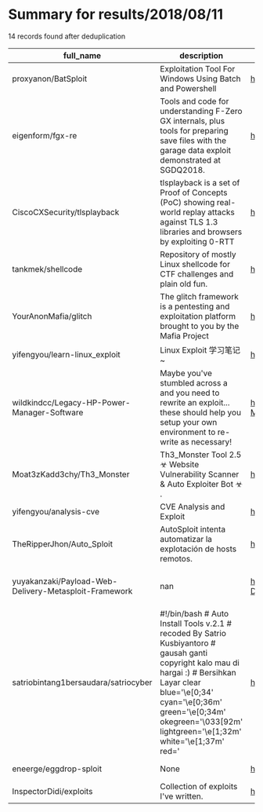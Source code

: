 
# Summary for results/2018/08/11
    
14 records found after deduplication

| full_name | description | html_url | matched_list | matched_count | pushed_at | size | stargazers_count | language | forks_count |
|-------------------------------------------------------|------------------------------------------------------------------------------------------------------------------------------------------------------------------------------------------------------------------------------------------------------------------|--------------------------------------------------------------------------|---------------------------------------------|-----------------|---------------------------|--------|--------------------|------------|---------------|
| proxyanon/BatSploit | Exploitation Tool For Windows Using Batch and Powershell | https://github.com/proxyanon/BatSploit | ['exploit', 'sploit'] | 2 | 2018-08-11 17:33:33+00:00 | 80 | 16 | Python | 13 |
| eigenform/fgx-re | Tools and code for understanding F-Zero GX internals, plus tools for preparing save files with the garage data exploit demonstrated at SGDQ2018. | https://github.com/eigenform/fgx-re | ['exploit'] | 1 | 2018-08-11 17:27:56+00:00 | 62 | 4 | Python | 1 |
| CiscoCXSecurity/tlsplayback | tlsplayback is a set of Proof of Concepts (PoC) showing real-world replay attacks against TLS 1.3 libraries and browsers by exploiting 0-RTT | https://github.com/CiscoCXSecurity/tlsplayback | ['attack poc', 'exploit'] | 2 | 2018-08-11 01:16:02+00:00 | 11 | 10 | Python | 3 |
| tankmek/shellcode | Repository of mostly Linux shellcode for CTF challenges and plain old fun. | https://github.com/tankmek/shellcode | ['shellcode'] | 1 | 2018-08-11 23:10:18+00:00 | 19 | 1 | Assembly | 0 |
| YourAnonMafia/glitch | The glitch framework is a pentesting and exploitation platform brought to you by the Mafia Project | https://github.com/YourAnonMafia/glitch | ['exploit'] | 1 | 2018-08-11 17:24:38+00:00 | 142 | 0 | Python | 0 |
| yifengyou/learn-linux_exploit | Linux Exploit 学习笔记~ | https://github.com/yifengyou/learn-linux_exploit | ['exploit'] | 1 | 2018-08-11 03:20:02+00:00 | 86621 | 9 | C | 7 |
| wildkindcc/Legacy-HP-Power-Manager-Software | Maybe you've stumbled across a <INSERT INFOSEC COURSE HERE> and you need to rewrite an exploit... these should help you setup your own environment to re-write as necessary! | https://github.com/wildkindcc/Legacy-HP-Power-Manager-Software | ['exploit'] | 1 | 2018-08-11 12:34:30+00:00 | 12185 | 0 | | 0 |
| Moat3zKadd3chy/Th3_Monster | Th3_Monster Tool 2.5 ☣ Website Vulnerability Scanner & Auto Exploiter Bot ☣ . | https://github.com/Moat3zKadd3chy/Th3_Monster | ['exploit'] | 1 | 2018-08-11 12:45:38+00:00 | 146 | 7 | Perl | 5 |
| yifengyou/analysis-cve | CVE Analysis and Exploit | https://github.com/yifengyou/analysis-cve | ['exploit'] | 1 | 2018-08-11 00:58:17+00:00 | 13057 | 3 | | 0 |
| TheRipperJhon/Auto_Sploit | AutoSploit intenta automatizar la explotación de hosts remotos. | https://github.com/TheRipperJhon/Auto_Sploit | ['sploit'] | 1 | 2018-08-11 03:30:25+00:00 | 232 | 0 | Python | 1 |
| yuyakanzaki/Payload-Web-Delivery-Metasploit-Framework | nan | https://github.com/yuyakanzaki/Payload-Web-Delivery-Metasploit-Framework | ['metasploit module OR metasploit payload'] | 1 | 2018-08-11 03:47:27+00:00 | 13 | 0 | Rust | 0 |
| satriobintang1bersaudara/satriocyber | #!/bin/bash # Auto Install Tools v.2.1 # recoded By Satrio Kusbiyantoro # gausah ganti copyright kalo mau di hargai :) # Bersihkan Layar clear blue='\e[0;34' cyan='\e[0;36m' green='\e[0;34m' okegreen='\033[92m' lightgreen='\e[1;32m' white='\e[1;37m' red=' | https://github.com/satriobintang1bersaudara/satriocyber | ['exploit'] | 1 | 2018-08-11 07:29:51+00:00 | 4 | 30 | | 10 |
| eneerge/eggdrop-sploit | None | https://github.com/eneerge/eggdrop-sploit | ['sploit'] | 1 | 2018-08-11 23:52:01+00:00 | 1 | 0 | | 0 |
| InspectorDidi/exploits | Collection of exploits I've written. | https://github.com/InspectorDidi/exploits | ['exploit'] | 1 | 2018-08-11 01:40:45+00:00 | 17 | 0 | Python | 0 |
